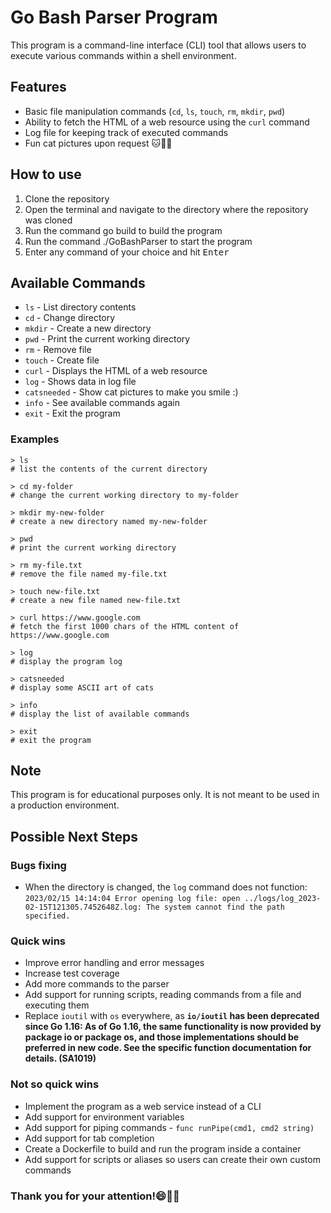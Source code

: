 # Go Bash Parser Program 

This program is a command-line interface (CLI) tool that allows users to execute various commands within a shell environment.

## Features
* Basic file manipulation commands (`cd`, `ls`, `touch`, `rm`, `mkdir`, `pwd`)
* Ability to fetch the HTML of a web resource using the `curl` command
* Log file for keeping track of executed commands
* Fun cat pictures upon request :cat::dog::elf:

## How to use
1. Clone the repository
2. Open the terminal and navigate to the directory where the repository was cloned
3. Run the command go build to build the program
4. Run the command ./GoBashParser to start the program
5. Enter any command of your choice and hit <kbd>Enter</kbd>

## Available Commands
* `ls` - List directory contents
* `cd` - Change directory
* `mkdir` - Create a new directory
* `pwd` - Print the current working directory
* `rm` - Remove file
* `touch` - Create file
* `curl` - Displays the HTML of a web resource
* `log` - Shows data in log file
* `catsneeded` - Show cat pictures to make you smile :)
* `info` - See available commands again
* `exit` - Exit the program

### Examples
```
> ls
# list the contents of the current directory

> cd my-folder
# change the current working directory to my-folder

> mkdir my-new-folder
# create a new directory named my-new-folder

> pwd
# print the current working directory

> rm my-file.txt
# remove the file named my-file.txt

> touch new-file.txt
# create a new file named new-file.txt

> curl https://www.google.com
# fetch the first 1000 chars of the HTML content of https://www.google.com

> log
# display the program log

> catsneeded
# display some ASCII art of cats

> info
# display the list of available commands

> exit
# exit the program
```

## Note
This program is for educational purposes only.
It is not meant to be used in a production environment.

## Possible Next Steps

### Bugs fixing
* When the directory is changed, the `log` command does not function:
`2023/02/15 14:14:04 Error opening log file: open ../logs/log_2023-02-15T121305.7452648Z.log: The system cannot find the path specified.`

### Quick wins
* Improve error handling and error messages
* Increase test coverage
* Add more commands to the parser
* Add support for running scripts, reading commands from a file and executing them
* Replace `ioutil` with `os` everywhere, as **`io/ioutil` has been deprecated since Go 1.16: As of Go 1.16, the same functionality is now provided by package io or package os, and those implementations should be preferred in new code. See the specific function documentation for details.  (SA1019)**

### Not so quick wins
* Implement the program as a web service instead of a CLI
* Add support for environment variables
* Add support for piping commands - `func runPipe(cmd1, cmd2 string)`
* Add support for tab completion
* Create a Dockerfile to build and run the program inside a container
* Add support for scripts or aliases so users can create their own custom commands

### Thank you for your attention!:smile::school::dancer:
